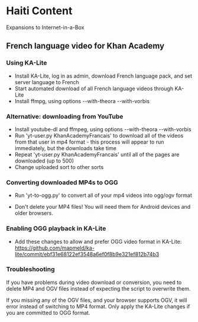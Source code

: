 # Haiti Content

Expansions to Internet-in-a-Box

## French language video for Khan Academy

### Using KA-Lite

* Install KA-Lite, log in as admin, download French language pack, and set server language to French
* Start automated download of all French language videos through KA-Lite
* Install ffmpg, using options --with-theora --with-vorbis

### Alternative: downloading from YouTube

* Install youtube-dl and ffmpeg, using options --with-theora --with-vorbis
* Run 'yt-user.py KhanAcademyFrancais' to download all of the videos from that user in mp4 format - this process will appear to run immediately, but the downloads take time
* Repeat 'yt-user.py KhanAcademyFrancais' until all of the pages are downloaded (up to 500)
* Change uploaded sort to other sorts

### Converting downloaded MP4s to OGG

* Run 'yt-to-ogg.py' to convert all of your mp4 videos into ogg/ogv format

* Don't delete your MP4 files! You will need them for Android devices and older browsers.

### Enabling OGG playback in KA-Lite

* Add these changes to allow and prefer OGG video format in KA-Lite: https://github.com/mapmeld/ka-lite/commit/ebf31e68122ef3548a6ef0f8b9e321ef812b74b3

### Troubleshooting

If you have problems during video download or conversion, you need to delete MP4 and OGV files instead of expecting the script to overwrite them.

If you missing any of the OGV files, and your browser supports OGV, it will error instead of switching to MP4 format. Only apply the KA-Lite changes if you are committed to OGG format.
